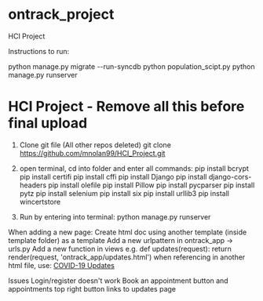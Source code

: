 # ontrack_project
HCI Project

Instructions to run:

python manage.py migrate --run-syncdb
python population_scipt.py
python manage.py runserver

# HCI Project - Remove all this before final upload
1. Clone git file (All other repos deleted)
git clone https://github.com/mnolan99/HCI_Project.git

2. open terminal, cd into folder and enter all commands:
pip install bcrypt
pip install certifi
pip install cffi
pip install Django
pip install django-cors-headers
pip install olefile
pip install Pillow
pip install pycparser
pip install pytz
pip install selenium
pip install six
pip install urllib3
pip install wincertstore

3. Run by entering into terminal:
python manage.py runserver

When adding a new page:
Create html doc using another template (inside template folder) as a template
Add a new urlpattern in ontrack_app -> urls.py
Add a new function in views 
e.g. def updates(request):
return render(request, 'ontrack_app/updates.html')
when referencing in another html file, use: 
<a class="nav-link" href="{% url 'updates'%}">COVID-19 Updates</a>

Issues
Login/register doesn't work
Book an appointment button and appointments top right button links to updates page
